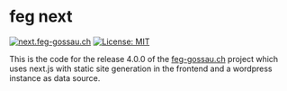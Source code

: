 # feg next

[![next.feg-gossau.ch](https://img.shields.io/github/deployments/jwanner83/feg-next/production?label=vercel&logo=vercel&logoColor=white)](https://next.feg-gossau.ch)
[![License: MIT](https://img.shields.io/badge/License-MIT-yellow.svg)](https://opensource.org/licenses/MIT)

This is the code for the release 4.0.0 of the [feg-gossau.ch](https://feg-gossau.ch) project which uses next.js with static site generation in the frontend and a wordpress instance as data source.
